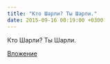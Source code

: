 ```yaml
---
title: "Кто Шарли? Ты Шарли."
date: 2015-09-16 00:19:00 +0300
---
```


Кто Шарли? Ты Шарли.

[Вложение](https://vk.com/photo41076938_380932937)
